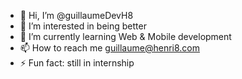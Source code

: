 - 👋 Hi, I’m @guillaumeDevH8
- 👀 I’m interested in being better 
- 🌱 I’m currently learning Web & Mobile development
- 📫 How to reach me guillaume@henri8.com
- ⚡ Fun fact: still in internship
